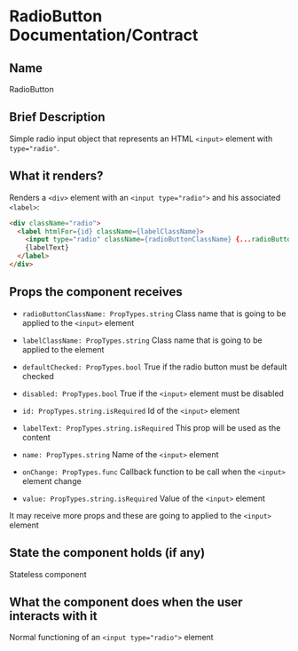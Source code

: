 
# RadioButton Documentation/Contract

## Name
RadioButton

## Brief Description
Simple radio input object that represents an HTML `<input>` element with `type="radio"`.

## What it renders?
Renders a `<div>` element with an `<input type="radio">` and his associated `<label>`:

```html
<div className="radio">
  <label htmlFor={id} className={labelClassName}>
    <input type="radio" className={radioButtonClassName} {...radioButtonProps} {...otherProps} />
    {labelText}
  </label>
</div>
```

## Props the component receives



- `radioButtonClassName: PropTypes.string`  Class name that is going to be applied to the `<input>` element


- `labelClassName: PropTypes.string`  Class name that is going to be applied to the <label> element


- `defaultChecked: PropTypes.bool`  True if the radio button must be default checked


- `disabled: PropTypes.bool`  True if the `<input>` element must be disabled


- `id: PropTypes.string.isRequired`  Id of the `<input>` element


- `labelText: PropTypes.string.isRequired`  This prop will be used as the <label> content


- `name: PropTypes.string`  Name of the `<input>` element


- `onChange: PropTypes.func`  Callback function to be call when the `<input>` element change


- `value: PropTypes.string.isRequired`  Value of the `<input>` element

It may receive more props and these are going to applied to the `<input>` element



## State the component holds (if any)
Stateless component

## What the component does when the user interacts with it
Normal functioning of an `<input type="radio">` element
